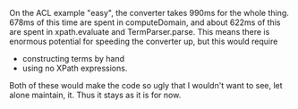 On the ACL example "easy", the converter takes 990ms for the whole thing.  678ms of this time are spent in computeDomain, and about 622ms of this are spent in xpath.evaluate and TermParser.parse.  This means there is enormous potential for speeding the converter up, but this would require
  * constructing terms by hand
  * using no XPath expressions.

Both of these would make the code so ugly that I wouldn't want to see, let alone maintain, it.  Thus it stays as it is for now.
